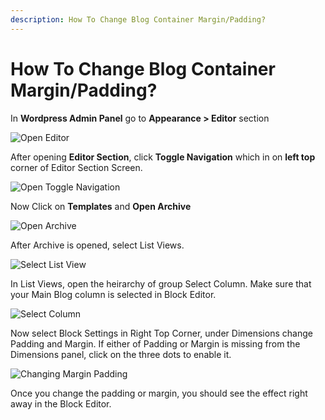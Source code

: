 ```yaml
---
description: How To Change Blog Container Margin/Padding?
---
```


# How To Change Blog Container Margin/Padding?

In **Wordpress Admin Panel** go to **Appearance > Editor** section

![Open Editor](/img/tutorial/bcmp1OpenEditor.webp)

After opening **Editor Section**, click **Toggle Navigation** which in on **left top** corner of Editor Section Screen.

![Open Toggle Navigation](/img/tutorial/bcmp2toggleNavigation.webp)

Now Click on **Templates** and **Open Archive**

![Open Archive](/img/tutorial/bcmp3openArchive.webp)

After Archive is opened, select List Views.

![Select List View](/img/tutorial/bcmp4SelectListView.webp)

In List Views, open the heirarchy of group Select Column. Make sure that your Main Blog column is selected in Block Editor.

![Select Column](/img/tutorial/bcmp5Selectcolumn.webp)

Now select Block Settings in Right Top Corner, under Dimensions change Padding and Margin. If either of Padding or Margin is missing from the Dimensions panel, click on the three dots to enable it.

![Changing Margin Padding](/img/tutorial/bcmp6changemarginpadding.webp)

Once you change the padding or margin, you should see the effect right away in the Block Editor.
